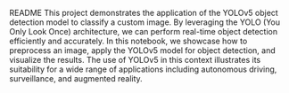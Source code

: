 README
This project demonstrates the application of the YOLOv5 object detection model to classify a custom image. By leveraging the YOLO (You Only Look Once) architecture, we can perform real-time object detection efficiently and accurately. In this notebook, we showcase how to preprocess an image, apply the YOLOv5 model for object detection, and visualize the results. The use of YOLOv5 in this context illustrates its suitability for a wide range of applications including autonomous driving, surveillance, and augmented reality.
